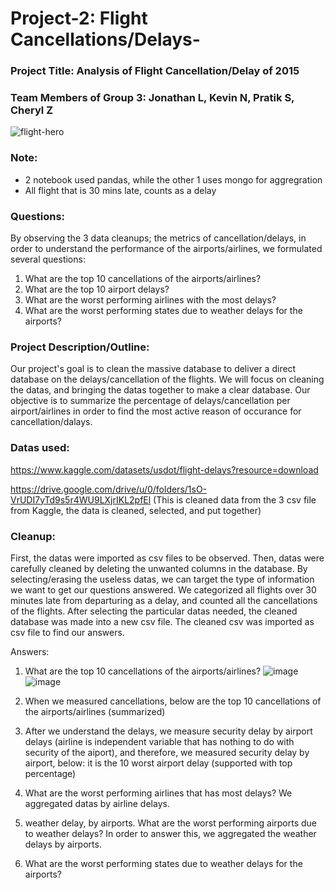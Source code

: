 # Project-2: Flight Cancellations/Delays-


### Project Title: Analysis of Flight Cancellation/Delay of 2015


### Team Members of Group 3: Jonathan L, Kevin N, Pratik S, Cheryl Z

![flight-hero](https://user-images.githubusercontent.com/120348065/226772517-a6562c4d-304a-4fdb-88cb-f1040800ca24.jpg)

### Note:
-  2 notebook used pandas, while the other 1 uses mongo for aggregration 
- All flight that is 30 mins late, counts as a delay


### Questions:
By observing the 3 data cleanups; the metrics of cancellation/delays, in order to understand the performance of the airports/airlines, we formulated several questions: 
1. What are the top 10 cancellations of the airports/airlines?
2. What are the top 10 airport delays?
3. What are the worst performing airlines with the most delays?
4. What are the worst performing states due to weather delays for the airports?


### Project Description/Outline: 
Our project's goal is to clean the massive database to deliver a direct database on the delays/cancellation of the flights. We will focus on cleaning the datas, and bringing the datas together to make a clear database. Our objective is to summarize the percentage of delays/cancellation per airport/airlines in order to find the most active reason of occurance for cancellation/dalays.

### Datas used:
https://www.kaggle.com/datasets/usdot/flight-delays?resource=download

https://drive.google.com/drive/u/0/folders/1sO-VrUDI7yTd9s5r4WU9LXjrIKL2pfEl  (This is cleaned data from the 3 csv file from Kaggle, the data is cleaned, selected, and put together)

### Cleanup:
First, the datas were imported as csv files to be observed. Then, datas were carefully cleaned by deleting the unwanted columns in the database. By selecting/erasing the useless datas, we can target the type of information we want to get our questions answered. We categorized all flights over 30 minutes late from departuring as a delay, and counted all the cancellations of the flights. After selecting the particular datas needed, the cleaned database was made into a new csv file. The cleaned csv was imported as csv file to find our answers.  


Answers:

1. What are the top 10 cancellations of the airports/airlines?
![image](https://user-images.githubusercontent.com/120348065/227395731-84db3950-ae68-4d48-a7e7-c2fc79ef67b4.png)
![image](https://user-images.githubusercontent.com/120348065/227395805-ed5ed0fa-365f-40d6-ac72-27902f4a749f.png)





1. When we measured cancellations, below are the top 10 cancellations of the airports/airlines (summarized)
3. After we understand the delays, we measure security delay by airport delays (airline is independent variable that has nothing to do with security of the aiport), and therefore, we measured security delay by airport, below: it is the 10 worst airport delay (supported with top percentage) 
4. What are the worst performing airlines that has most delays? We aggregated datas by airline delays. 
7. weather delay, by airports. What are the worst performing airports due to weather delays? In order to answer this, we aggregated the weather delays by airports.
8. What are the worst performing states due to weather delays for the airports? 





